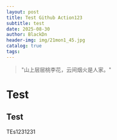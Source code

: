 ```yaml
---
layout: post
title: Test Github Action123
subtitle: test
date: 2025-08-30
author: BlackDn
header-img: img/21mon1_45.jpg
catalog: true
tags:
---
```


> "山上层层桃李花，云间烟火是人家。"

# Test

## Test

TEs1231231

